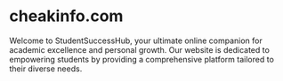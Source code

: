# cheakinfo.com
Welcome to StudentSuccessHub, your ultimate online companion for academic excellence and personal growth. Our website is dedicated to empowering students by providing a comprehensive platform tailored to their diverse needs.
